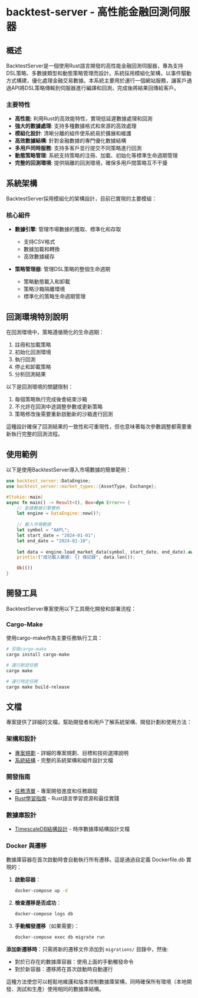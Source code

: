 # backtest-server - 高性能金融回測伺服器

## 概述

BacktestServer是一個使用Rust語言開發的高性能金融回測伺服器，專為支持DSL策略、多數據類型和動態策略管理而設計。系統採用模組化架構，以事件驅動方式構建，優化處理金融交易數據。本系統主要用於運行一個網站服務，讓客戶通過API將DSL策略傳輸到伺服器進行編譯和回測，完成後將結果回傳給客戶。

### 主要特性

- **高性能**: 利用Rust的高效能特性，實現低延遲數據處理和回測
- **強大的數據處理**: 支持多種數據格式和來源的高效處理
- **模組化設計**: 清晰分離的組件使系統易於擴展和維護
- **高效數據結構**: 針對金融數據的專門優化數據結構
- **多用戶同時服務**: 支持多客戶並行提交不同策略進行回測
- **動態策略管理**: 系統支持策略的注冊、加載、初始化等標準生命週期管理
- **完整的回測環境**: 提供隔離的回測環境，確保多用戶間策略互不干擾

## 系統架構

BacktestServer採用模組化的架構設計，目前已實現的主要模組：

### 核心組件

- **數據引擎**: 管理市場數據的獲取、標準化和存取
  - 支持CSV格式
  - 數據加載和轉換
  - 高效數據緩存

- **策略管理器**: 管理DSL策略的整個生命週期
  - 策略動態載入和卸載
  - 策略沙箱隔離環境
  - 標準化的策略生命週期管理

## 回測環境特別說明

在回測環境中，策略遵循簡化的生命週期：

1. 註冊和加載策略
2. 初始化回測環境
3. 執行回測
4. 停止和卸載策略
5. 分析回測結果

以下是回測環境的關鍵限制：

1. 每個策略執行完成後會結束沙箱
2. 不允許在回測中途調整參數或更新策略
3. 策略修改後需要重新啟動新的沙箱進行回測

這種設計確保了回測結果的一致性和可重現性，但也意味著每次參數調整都需要重新執行完整的回測流程。

## 使用範例

以下是使用BacktestServer導入市場數據的簡單範例：

```rust
use backtest_server::DataEngine;
use backtest_server::market_types::{AssetType, Exchange};

#[tokio::main]
async fn main() -> Result<(), Box<dyn Error>> {
    // 創建數據引擎實例
    let engine = DataEngine::new()?;
    
    // 載入市場數據
    let symbol = "AAPL";
    let start_date = "2024-01-01";
    let end_date = "2024-01-10";
    
    let data = engine.load_market_data(symbol, start_date, end_date).await?;
    println!("成功載入數據: {} 條記錄", data.len());

    Ok(())
}
```

## 開發工具

BacktestServer專案使用以下工具簡化開發和部署流程：

### Cargo-Make

使用cargo-make作為主要任務執行工具：

```bash
# 安裝cargo-make
cargo install cargo-make

# 運行默認任務
cargo make

# 運行特定任務
cargo make build-release
```

## 文檔

專案提供了詳細的文檔，幫助開發者和用戶了解系統架構、開發計劃和使用方法：

### 架構和設計

- [專案規劃](docs/PLANNING.md) - 詳細的專案規劃、目標和技術選擇說明
- [系統結構](docs/STRUCTURE.md) - 完整的系統架構和組件設計文檔

### 開發指南

- [任務清單](docs/TASK.md) - 專案開發進度和任務跟蹤
- [Rust學習指南](docs/rust-learning-guide.md) - Rust語言學習資源和最佳實踐

### 數據庫設計

- [TimescaleDB結構設計](docs/timescaledb-schema.md) - 時序數據庫結構設計文檔

### Docker 與遷移

數據庫容器在首次啟動時會自動執行所有遷移。這是通過自定義 Dockerfile.db 實現的：

1. **啟動容器**：
   ```bash
   docker-compose up -d
   ```

2. **檢查遷移是否成功**：
   ```bash
   docker-compose logs db
   ```

3. **手動觸發遷移**（如果需要）：
   ```bash
   docker-compose exec db migrate run
   ```

**添加新遷移時**：只需將新的遷移文件添加到 `migrations/` 目錄中，然後:
- 對於已存在的數據庫容器：使用上面的手動觸發命令
- 對於新容器：遷移將在首次啟動時自動運行

這種方法使您可以輕鬆地維護和版本控制數據庫架構，同時確保所有環境（本地開發、測試和生產）使用相同的數據庫結構。